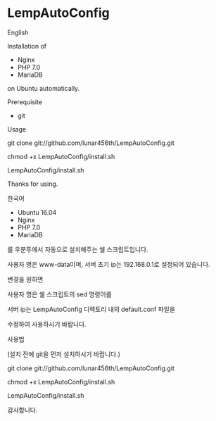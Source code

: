 # LempAutoConfig

English

Installation of

- Nginx
- PHP 7.0
- MariaDB

on Ubuntu automatically.


Prerequisite

- git


Usage

git clone git://github.com/lunar456th/LempAutoConfig.git

chmod +x LempAutoConfig/install.sh

LempAutoConfig/install.sh


Thanks for using.







한국어

- Ubuntu 16.04
- Nginx
- PHP 7.0
- MariaDB

를 우분투에서 자동으로 설치해주는 쉘 스크립트입니다.

사용자 명은 www-data이며, 서버 초기 ip는 192.168.0.1로 설정되어 있습니다.

변경을 원하면

사용자 명은 쉘 스크립트의 sed 명령어를

서버 ip는 LempAutoConfig 디렉토리 내의 default.conf 파일을

수정하여 사용하시기 바랍니다.


사용법

(설치 전에 git을 먼저 설치하시기 바랍니다.)

git clone git://github.com/lunar456th/LempAutoConfig.git

chmod +x LempAutoConfig/install.sh

LempAutoConfig/install.sh



감사합니다.

